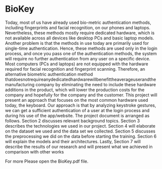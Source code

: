 # BioKey

Today, most of us have already used bio-metric authentication methods, including fingerprints 
and facial recognition, on our phones and laptops. Nevertheless, these methods mostly require 
dedicated hardware, which is not available across all devices like desktop PCs and basic laptop 
models. Another problem is that the methods in use today are primarily used for single-time 
authentication. Hence, these methods are used only in the login process, and once you pass one 
of the authentication methods, the system will require no further authentication from any user 
on a specific device.
Most computers (PCs and laptops) are not equipped with the hardware required for facial 
recognition and fingerprint scanning. Therefore, an alternative biometric authentication method 
thatdoesnotrequireanydedicatedhardwarewillbenefittheaverageuserandthemanufacturing 
company by eliminating the need to include these hardware additions in the product, which will 
lower the production costs for the company and hopefully for the company and the customer. 
This project will present an approach that focuses on the most common hardware used today, 
the keyboard. Our approach is that by analyzing keystroke gestures, we can get a sufficient 
authentication of a user at the login process and during his use of the app/website.
The project document is arranged as follows. Section 2 discusses relevant background topics. 
Section 3 describes the technologies we used in our project. Section 4 will elaborate on the 
dataset we used and the data set we collected. Section 5 discusses the preprocessing we did on 
the data before starting the training. Section 6 will explain the models and their architectures. 
Lastly, Section 7 will describe the results of our research and will present what we achieved in 
comparison with other works


For more Please open the BioKey.pdf file.
